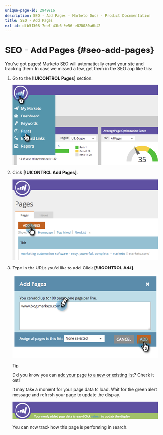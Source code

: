 ```yaml
---
unique-page-id: 2949216
description: SEO - Add Pages - Marketo Docs - Product Documentation
title: SEO - Add Pages
exl-id: dfb51308-7ee7-43b6-9e56-e820080a6b42
---
```

# SEO - Add Pages {#seo-add-pages}

You've got pages! Marketo SEO will automatically crawl your site and tracking them. In case we missed a few, get them in the SEO app like this:

1. Go to the **[!UICONTROL Pages]** section.

   ![](assets/image2014-9-18-12-3a55-3a19.png)

1. Click **[!UICONTROL Add Pages]**.

   ![](assets/image2014-9-18-12-3a55-3a53.png)

1. Type in the URLs you'd like to add. Click **[!UICONTROL Add]**.

   ![](assets/image2014-9-18-12-3a56-3a15.png)

   >[!TIP]
   >
   >Did you know you can [add your page to a new or existing list](/help/marketo/product-docs/additional-apps/seo/understanding-seo/seo-managing-lists.md)? Check it out!

   It may take a moment for your page data to load. Wait for the green alert message and refresh your page to update the display.

   ![](assets/image2014-9-18-12-3a57-3a10.png)

   You can now track how this page is performing in search.
